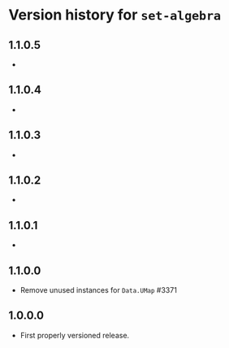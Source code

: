 # Version history for `set-algebra`

## 1.1.0.5

*

## 1.1.0.4

*

## 1.1.0.3

*

## 1.1.0.2

*

## 1.1.0.1

*

## 1.1.0.0

* Remove unused instances for `Data.UMap` #3371

## 1.0.0.0

* First properly versioned release.
